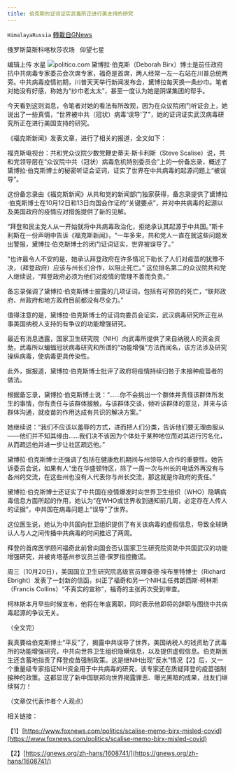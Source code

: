 ```yaml
---
title: 伯克斯的证词证实武毒所正进行美支持的研究
---
```

`HimalayaRussia` [轉載自GNews](https://gnews.org/zh-hans/1611437/)

俄罗斯莫斯科喀秋莎农场   仰望七星

编辑上传  水星
![](https://assets.gnews.org/wp-content/uploads/2021/10/B-7.jpg)politico.com
黛博拉·伯克斯（Deborah Birx）博士是前任政府抗中共病毒专家委员会次席专家，福奇是首席，两人经常一左一右站在川普总统两旁。中共病毒疫情初期，川普天天举行新闻发布会，黛博拉每天换一条纱巾。笔者对她没有好感，称她为“纱巾老太太”，甚至一度认为她是阴谋集团的帮手。

今天看到这则消息，令笔者对她的看法有所改观，因为在众议院闭门听证会上，她说出了一些真情，“世界被中共（冠状）病毒‘误导’了”，她的证词证实武汉病毒研究所正在进行美国支持的研究。

《福克斯新闻》发表文章，进行了相关的报道，全文如下：

福克斯电视台：共和党众议院少数党鞭史蒂夫·斯卡利斯（Steve Scalise）说，共和党领导层在“众议院中共（冠状）病毒危机特别委员会”上的一份备忘录，概述了黛博拉·伯克斯博士的秘密听证会证词，证实了世界在中共病毒的起源问题上“被误导”。

这份备忘录由《福克斯新闻》从共和党的新闻部门独家获得，备忘录提供了黛博拉·伯克斯博士在10月12日和13日向国会作证的“关键要点”，并对中共病毒的起源以及美国政府的疫情应对措施提供了新的见解。

“拜登和民主党人从一开始就将中共病毒政治化，拒绝承认其起源于中共国。”斯卡利斯在一份声明中告诉《福克斯新闻》，“一年多来，共和党人一直在就这些问题发出警报，黛博拉·伯克斯博士的闭门证词证实，世界被误导了。”

“也许最令人不安的是，她承认拜登政府在许多情况下助长了人们对疫苗的犹豫不决，（拜登政府）应该与州长们合作，以阻止死亡。” 这位排名第二的众议院共和党人继续说，“拜登政府必须为他们对疫情的管理不善而负责。”

备忘录强调了黛博拉·伯克斯博士披露的几项证词，包括有可预防的死亡，“联邦政府、州政府和地方政府目前都没有尽全力。”

值得注意的是，黛博拉·伯克斯博士的证词向委员会证实，武汉病毒研究所正在从事美国纳税人支持的有争议的功能增强研究。

最近有消息透露，国家卫生研究院（NIH）向武毒所提供了来自纳税人的资金资助，武毒所以蝙蝠冠状病毒研究和所谓的“功能增强”方法而闻名，该方法涉及研究操纵病毒，使病毒更具传染性。

此外，据报道，黛博拉·伯克斯博士批评了政府将疫情持续归咎于未接种疫苗者的做法。

根据备忘录，黛博拉·伯克斯博士说：“……你不会挑出一个群体并责怪该群体所发生的事情，你有责任与该群体接触，与该群体交谈，倾听该群体的意见，并来与该群体沟通，就疫苗的作用达成有共识的解决方案。”

她继续说：“我们不应该以羞辱的方式，进而把人们分类，告诉他们要无理由服从——他们并不知其缘由……我们决不该因为个体处于某种地位而对其进行污名化，从而疏远他并进一步让社区疏远他。”

黛博拉·伯克斯博士还强调了包括在健康危机期间与州领导人合作的重要性。她告诉委员会说，如果有人“坐在华盛顿特区，除了一周一次与州长的电话外再没有与各州的交流，在这些州也没有人代表你与州长交流，那这就是你政府的责任。”

黛博拉·伯克斯博士还证实了中共国在疫情爆发时向世界卫生组织（WHO）隐瞒病毒信息方面所起的作用，她认为“在WHO或世界收到通知前几周，必定存在人传人的证据”，中共国在病毒问题上“误导”了世界。

这位医生说，她认为中共国向世卫组织提供了有关该病毒的虚假信息，导致全球确认人与人之间传播中共病毒的时间推迟了两周。

拜登的首席医学顾问福奇此前曾向国会否认国家卫生研究院资助中共国武汉的功能增强研究，并被肯塔基州参议员兰德·保罗指控撒谎。

周三（10月20日），美国国立卫生研究院高级官员理查德·埃布里特博士（Richard Ebright）发表了一封新的信函，纠正了福奇和另一个NIH主任弗朗西斯·柯林斯（Francis Collins）“不真实的宣称”，福奇的主张再次受到审查。

柯林斯本月早些时候宣布，他将在年底离职，同时表示他即将的辞职与围绕中共病毒起源的争议无关。

（全文完）

我真要给伯克斯博士“平反”了，揭露中共误导了世界，美国纳税人的钱资助了武毒所的功能增强研究，中共向世界卫生组织隐瞒信息，以及提供虚假信息。伯克斯医生还含蓄地指责了拜登疫苗强制政策。这是继NIH出现“反水”情况【2】后，又一个重量级专家指证NIH资金用于中共病毒的研究，该专家还在质疑拜登的疫苗强制接种的政策。这都显现了新中国联邦向世界揭露罪恶、曝光黑暗的成果，战友们继续努力！

（文章仅代表作者个人观点）

相关链接：

【1】[https://www.foxnews.com/politics/scalise-memo-birx-misled-covid](https://www.foxnews.com/politics/scalise-memo-birx-misled-covid)

【2】[https://gnews.org/zh-hans/1608741/](https://gnews.org/zh-hans/1608741/)
